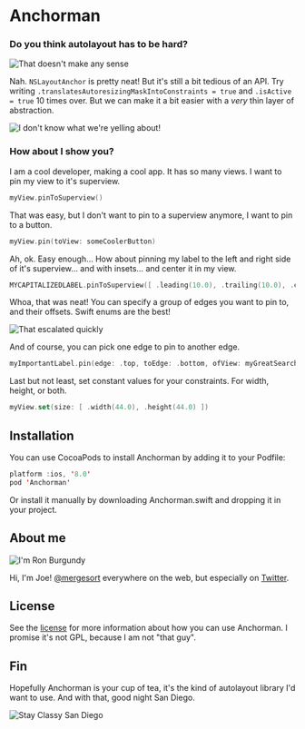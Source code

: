 # Anchorman

### Do you think autolayout has to be hard?

![That doesn't make any sense](gifs/doesnt_make_sense.gif)

Nah. `NSLayoutAnchor` is pretty neat! But it's still a bit tedious of an API. Try writing `.translatesAutoresizingMaskIntoConstraints = true` and `.isActive = true` 10 times over. But we can make it a bit easier with a *very* thin layer of abstraction.

![I don't know what we're yelling about!](gifs/yelling.gif)

### How about I show you?

I am a cool developer, making a cool app. It has so many views. I want to pin my view to it's superview.

```swift
myView.pinToSuperview()
```

That was easy, but I don't want to pin to a superview anymore, I want to pin to a button.

```swift
myView.pin(toView: someCoolerButton)
```

Ah, ok. Easy enough… How about pinning my label to the left and right side of it's superview… and with insets… and center it in my view.

```swift
MYCAPITALIZEDLABEL.pinToSuperview([ .leading(10.0), .trailing(10.0), .centerY ])
```

Whoa, that was neat! You can specify a group of edges you want to pin to, and their offsets. Swift enums are the best!

![That escalated quickly](gifs/escalated_quickly.gif)

And of course, you can pick one edge to pin to another edge.

```swift
myImportantLabel.pin(edge: .top, toEdge: .bottom, ofView: myGreatSearchBar, constant: 10.0)
```

Last but not least, set constant values for your 
constraints. For width, height, or both.

```swift
myView.set(size: [ .width(44.0), .height(44.0) ])
```

## Installation
You can use CocoaPods to install Anchorman by adding it to your Podfile:

```swift
platform :ios, '8.0'
pod 'Anchorman'
```

Or install it manually by downloading Anchorman.swift and dropping it in your project.


## About me

![I'm Ron Burgundy](gifs/im_ron_burgundy.gif)

Hi, I'm Joe! [@mergesort](http://fabisevi.ch) everywhere on the web, but especially on [Twitter](https://twitter.com/mergesort).

## License

See the [license](LICENSE) for more information about how you can use Anchorman. I promise it's not GPL, because I am not "that guy".

## Fin

Hopefully Anchorman is your cup of tea, it's the kind of autolayout library I'd want to use. And with that, good night San Diego.

![Stay Classy San Diego](gifs/stay_classy.gif)
